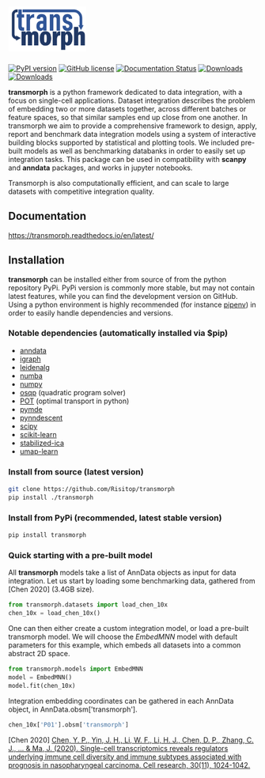 # <img alt="Transmorph" src="img/logo_v2.png" height="90">

[![PyPI version](https://badge.fury.io/py/transmorph.svg)](https://badge.fury.io/py/transmorph)
[![GitHub license](https://img.shields.io/github/license/Risitop/transmorph.svg)](https://github.com/Risitop/transmorph/blob/main/LICENSE)
[![Documentation Status](https://readthedocs.org/projects/transmorph/badge/?version=latest)](https://transmorph.readthedocs.io/en/latest/?badge=latest)
[![Downloads](https://pepy.tech/badge/transmorph)](https://pepy.tech/project/transmorph)
[![Downloads](https://pepy.tech/badge/transmorph/month)](https://pepy.tech/project/transmorph)

**transmorph** is a python framework dedicated to data integration, with a focus on single-cell applications. Dataset integration describes the problem of embedding two or more datasets together, across different batches or feature spaces, so that similar samples end up close from one another. In transmorph we aim to provide a comprehensive framework to design, apply, report and benchmark data integration models using a system of interactive building blocks supported by statistical and plotting tools. We included pre-built models as well as benchmarking databanks in order to easily set up integration tasks. This package can be used in compatibility with **scanpy** and **anndata** packages, and works in jupyter notebooks.

Transmorph is also computationally efficient, and can scale to large datasets with competitive integration quality. 

## Documentation

https://transmorph.readthedocs.io/en/latest/

## Installation

**transmorph** can be installed either from source of from the python repository PyPi. PyPi version is commonly more stable, but may not contain latest features, while you can find the development version on GitHub. Using a python environment is highly recommended (for instance  [pipenv](https://pypi.org/project/pipenv/)) in order to easily handle dependencies and versions.

### Notable dependencies (automatically installed via $pip)

+ [anndata](https://anndata.readthedocs.io/en/latest/)
+ [igraph](https://igraph.org/)
+ [leidenalg](https://leidenalg.readthedocs.io/en/stable/intro.html)
+ [numba](https://numba.pydata.org/)
+ [numpy](https://numpy.org/) 
+ [osqp](https://github.com/osqp/osqp-python) (quadratic program solver)
+ [POT](https://github.com/PythonOT/POT) (optimal transport in python)
+ [pymde](https://pymde.org/)
+ [pynndescent](https://pynndescent.readthedocs.io/en/latest/)
+ [scipy](https://www.scipy.org/) 
+ [scikit-learn](https://scikit-learn.org/stable/)
+ [stabilized-ica](https://stabilized-ica.readthedocs.io/en/latest/)
+ [umap-learn](https://umap-learn.readthedocs.io/en/latest/)

### Install from source (latest version)

```sh
git clone https://github.com/Risitop/transmorph
pip install ./transmorph
```

### Install from PyPi (recommended, latest stable version)

```sh
pip install transmorph
```

### Quick starting with a pre-built model

All **transmorph** models take a list of AnnData objects as input
for data integration. Let us start by loading some benchmarking 
data, gathered from [Chen 2020] (3.4GB size).

```python
from transmorph.datasets import load_chen_10x
chen_10x = load_chen_10x()
```

One can then either create a custom integration model, or load 
a pre-built transmorph model. We will choose the *EmbedMNN* model with
default parameters for this example, which embeds all datasets into 
a common abstract 2D space. 

```python
from transmorph.models import EmbedMNN
model = EmbedMNN()
model.fit(chen_10x)
```

Integration embedding coordinates can be gathered in each AnnData object,
in AnnData.obsm['transmorph'].

```python
chen_10x['P01'].obsm['transmorph']
```

[Chen 2020] [Chen, Y. P., Yin, J. H., Li, W. F., Li, H. J., Chen, D. P., Zhang, C. J., ... & Ma, J. (2020). Single-cell transcriptomics reveals regulators underlying immune cell diversity and immune subtypes associated with prognosis in nasopharyngeal carcinoma. Cell research, 30(11), 1024-1042.](https://www.nature.com/articles/s41422-020-0374-x)